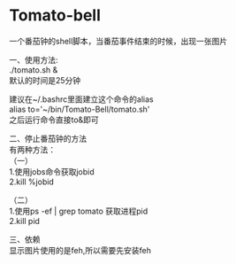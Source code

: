 # Tomato-bell
一个番茄钟的shell脚本，当番茄事件结束的时候，出现一张图片

一、使用方法:  
./tomato.sh &  
默认的时间是25分钟


建议在~/.bashrc里面建立这个命令的alias  
alias to='~/bin/Tomato-Bell/tomato.sh'  
之后运行命令直接to&即可  

二、停止番茄钟的方法  
有两种方法：  
（一）  
1.使用jobs命令获取jobid  
2.kill %jobid  

（二）  
1.使用ps -ef | grep tomato 获取进程pid  
2.kill pid  


三、依赖  
显示图片使用的是feh,所以需要先安装feh  
